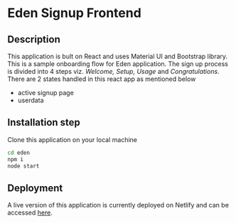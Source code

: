 # Eden Signup Frontend

## Description

This application is bult on React and uses Material UI and Bootstrap library.
This is a sample onboarding flow for Eden application.
The sign up process is divided into 4 steps viz. _Welcome, Setup, Usage_ and _Congratulations_.
There are 2 states handled in this react app as mentioned below
- active signup page 
- userdata

## Installation step

Clone this application on your local machine

```sh
cd eden
npm i
node start
```

## Deployment

A live version of this application is currently deployed on Netlify and can be accessed [here]().